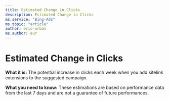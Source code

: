 ```yaml
---
title: Estimated Change in Clicks
description: Estimated Change in Clicks
ms.service: "Bing-Ads"
ms.topic: "article"
author: eric-urban
ms.author: eur
---
```


# Estimated Change in Clicks

**What it is:**     The potential increase in clicks each week when you add sitelink extensions to the suggested campaign.

**What you need to know:**     These estimations are based on performance data from the last 7 days and are not a guarantee of future performances.


